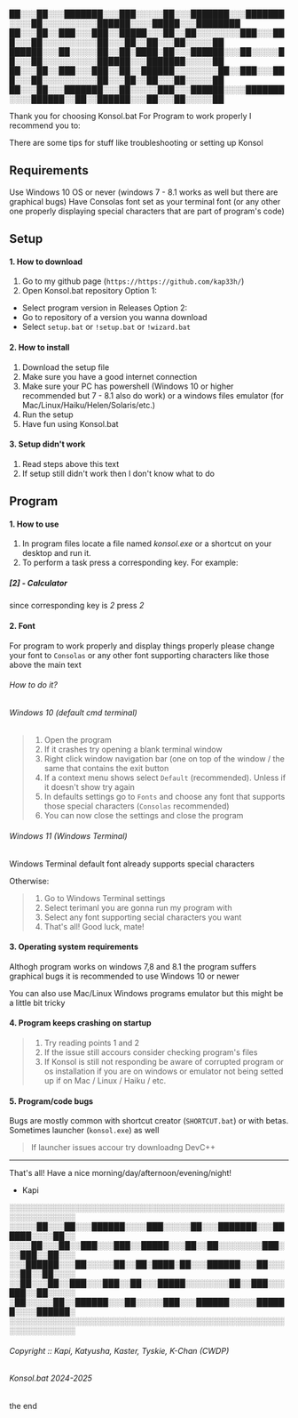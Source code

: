 ██░░░██░░░███████░░░███░░░░░██░░░███████░░░███████░░░░██░░░░░░░░░░██████░░░░█████░░░████████
██░░░██░░███░░░███░░█████░░░██░░██░░░░░░░░███░░░███░░░██░░░░░░░░░░██░░░██░░██░░░██░░░░░██
██████░░░██░░░░░██░░██░████░██░░░██████░░░██░░░░░██░░░██░░░░░░░░░░██████░░░███████░░░░░██
██░░░██░░███░░░███░░██░░██████░░░░░░░░██░░███░░░███░░░██░░░░░░░░░░██░░░██░░██░░░██░░░░░██
██░░░██░░░███████░░░██░░░░░███░░░██████░░░░███████░░░░██████░░██░░██████░░░██░░░██░░░░░██

Thank you for choosing Konsol.bat
For Program to work properly I recommend you to:

There are some tips for stuff like troubleshooting or setting up Konsol

## Requirements

Use Windows 10 OS or never (windows 7 - 8.1 works as well but there are graphical bugs)
Have Consolas font set as your terminal font (or any other one properly displaying special characters that are part of program's code)

## Setup

#### 1. How to download

1. Go to my github page (`https://https://github.com/kap33h/`)
2. Open Konsol.bat repository
Option 1:
- Select program version in Releases
Option 2:
- Go to repository of a version you wanna download
- Select `setup.bat` or `!setup.bat` or `!wizard.bat`

#### 2. How to install

1. Download the setup file
2. Make sure you have a good internet connection
3. Make sure your PC has powershell (Windows 10 or higher recommended but 7 - 8.1 also do work) or a windows files emulator (for Mac/Linux/Haiku/Helen/Solaris/etc.)
4. Run the setup
5. Have fun using Konsol.bat

#### 3. Setup didn't work

1. Read steps above this text
2. If setup still didn't work then I don't know what to do

## Program

#### 1. How to use

1. In program files locate a file named *konsol.exe* or a shortcut on your desktop and run it.
2. To perform a task press a corresponding key.
For example:
##### [2] - Calculator
since corresponding key is *2* press *2*

#### 2. Font

For program to work properly and display things properly please change your font to `Consolas` or any other font supporting characters like those above the main text

###### How to do it?

###### Windows 10 (default cmd terminal)

> 1. Open the program
> 2. If it crashes try opening a blank terminal window
> 3. Right click window navigation bar (one on top of the window / the same that contains the exit button
> 4. If a context menu shows select `Default` (recommended). Unless if it doesn't show try again
> 5. In defaults settings go to `Fonts` and choose any font that supports those special characters (`Consolas` recommended)
> 6. You can now close the settings and close the program

###### Windows 11 (Windows Terminal)

Windows Terminal default font already supports special characters

Otherwise:

> 1. Go to Windows Terminal settings
> 2. Select terimanl you are gonna run my program with
> 3. Select any font supporting secial characters you want
> 4. That's all! Good luck, mate!

#### 3. Operating system requirements

Althogh program works on windows 7,8 and 8.1 the program suffers graphical bugs it is recommended to use Windows 10 or newer

You can also use Mac/Linux Windows programs emulator but this might be a little bit tricky

#### 4. Program keeps crashing on startup

> 1. Try reading points 1 and 2
> 2. If the issue still accours consider checking program's files
> 3. If Konsol is still not responding be aware of corrupted program or os installation if you are on windows or emulator not being setted up if on Mac / Linux / Haiku / etc.

#### 5. Program/code bugs

Bugs are mostly common with shortcut creator (`SHORTCUT.bat`) or with betas. Sometimes launcher (`konsol.exe`) as well 

> If launcher issues accour try downloadng DevC++

---------------------------------------------------

That's all!
Have a nice morning/day/afternoon/evening/night!

- Kapi

░░░░░░░░░░░░░░░░░░░░░░░░░░░░░░░░░░░░░░░░░░░░░░░░░░░░░░░░░░░░░░           
░░░░░██░░░██░░░██████░░░░███░░░░░██░░░███████░░░██████░░░░██░░              
░░░░██░░░██░░███░░░███░░█████░░░██░░██░░░░░░░░███░░░███░░██░░░            
░░░██████░░░██░░░░░██░░██░████░██░░░██████░░░██░░░░░██░░██░░░░                  
░░██░░░██░░███░░░███░░██░░░█████░░░░░░░░██░░███░░░███░░██░░░░░            
░██░░░░░██░░██████░░░██░░░░░███░░░██████░░░░░██████░░░░██████░            
░░░░░░░░░░░░░░░░░░░░░░░░░░░░░░░░░░░░░░░░░░░░░░░░░░░░░░░░░░░░░░            
###### Copyright :: Kapi, Katyusha, Kaster, Tyskie, K-Chan (CWDP)
###### Konsol.bat 2024-2025
the end
